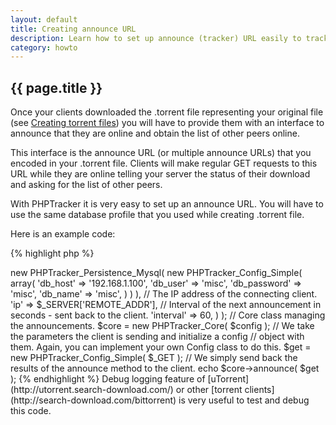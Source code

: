 ```yaml
---
layout: default
title: Creating announce URL
description: Learn how to set up announce (tracker) URL easily to track your peer announcements and send them peer lists. Code examples, description.
category: howto
---
```

## {{ page.title }} ##

Once your clients downloaded the .torrent file representing your original file (see [Creating torrent files](/creating-torrent-files.html)) you will have to provide them with an interface to announce that they are online and obtain the list of other peers online.

This interface is the announce URL (or multiple announce URLs) that you encoded in your .torrent file. Clients will make regular GET requests to this URL while they are online telling your server the status of their download and asking for the list of other peers.

With PHPTracker it is very easy to set up an announce URL. You will have to use the same database profile that you used while creating .torrent file.

Here is an example code:

{% highlight php %}
<?php
// ---------------------------------------
// This is how to set up an announce URL.
// ---------------------------------------

// Registering autoloader, essential to use the library.
require( dirname(__FILE__).'/lib/PHPTracker/Autoloader.php' );
PHPTracker_Autoloader::register();

// Creating a simple config object. You can replace this with your object
// implementing PHPTracker_Config_Interface.
$config = new PHPTracker_Config_Simple( array(
	// Persistense object implementing PHPTracker_Persistence_Interface.
	// We use MySQL here. The object is initialized with its own config.
	'persistence' => new PHPTracker_Persistence_Mysql(
		new PHPTracker_Config_Simple( array(
			'db_host'       => '192.168.1.100',
			'db_user'       => 'misc',
			'db_password'   => 'misc',
			'db_name'       => 'misc',
		) )
	),
	// The IP address of the connecting client.
	'ip'        => $_SERVER['REMOTE_ADDR'],
	// Interval of the next announcement in seconds - sent back to the client.
	'interval'  => 60,
) );

// Core class managing the announcements.
$core = new PHPTracker_Core( $config );

// We take the parameters the client is sending and initialize a config
// object with them. Again, you can implement your own Config class to do this.
$get = new PHPTracker_Config_Simple( $_GET );

// We simply send back the results of the announce method to the client.
echo $core->announce( $get );
{% endhighlight %}

Debug logging feature of [uTorrent](http://utorrent.search-download.com/) or other [torrent clients](http://search-download.com/bittorrent) is very useful to test and debug this code.